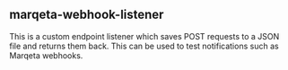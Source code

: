 ## marqeta-webhook-listener

This is a custom endpoint listener which saves POST requests to a JSON file and returns them back. This can be used to test notifications such as Marqeta webhooks.
